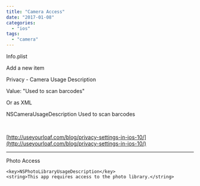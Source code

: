 ```yaml
---
title: "Camera Access"
date: "2017-01-08"
categories: 
  - "ios"
tags: 
  - "camera"
---
```


Info.plist

Add a new item

Privacy - Camera Usage Description

Value: "Used to scan barcodes"

Or as XML

<key>NSCameraUsageDescription</key>
<string>Used to scan barcodes</string>

 

[http://useyourloaf.com/blog/privacy-settings-in-ios-10/](http://useyourloaf.com/blog/privacy-settings-in-ios-10/)

* * *

Photo Access

```
<key>NSPhotoLibraryUsageDescription</key>
<string>This app requires access to the photo library.</string>
```
